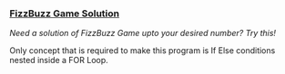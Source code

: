 <h3><u>FizzBuzz Game Solution</u></h3>
<p><i>Need a solution of FizzBuzz Game upto your desired number? Try this!</i></p>
<p>Only concept that is required to make this program is If Else conditions nested inside a FOR Loop.</p>